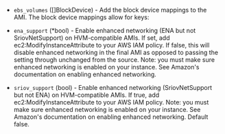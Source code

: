 <!-- Code generated from the comments of the Config struct in builder/amazon/ebsvolume/builder.go; DO NOT EDIT MANUALLY -->

-   `ebs_volumes` ([]BlockDevice) - Add the block device
mappings to the AMI. The block device mappings allow for keys:

-   `ena_support` (*bool) - Enable enhanced networking (ENA but not
SriovNetSupport) on HVM-compatible AMIs. If set, add
ec2:ModifyInstanceAttribute to your AWS IAM policy. If false, this will
disable enhanced networking in the final AMI as opposed to passing the
setting through unchanged from the source. Note: you must make sure
enhanced networking is enabled on your instance. See Amazon's
documentation on enabling enhanced
networking.

-   `sriov_support` (bool) - Enable enhanced networking (SriovNetSupport but
not ENA) on HVM-compatible AMIs. If true, add
ec2:ModifyInstanceAttribute to your AWS IAM policy. Note: you must make
sure enhanced networking is enabled on your instance. See Amazon's
documentation on enabling enhanced
networking.
Default false.
